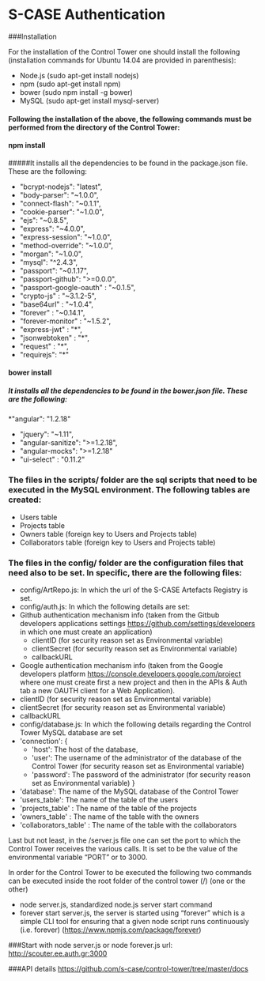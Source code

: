 # S-CASE Authentication

###Installation

For the installation of the Control Tower one should install the following (installation commands for Ubuntu 14.04 are provided in parenthesis): 
* Node.js (sudo apt-get install nodejs)
*	npm (sudo apt-get install npm)
*	bower (sudo npm install -g bower)
*	MySQL (sudo apt-get install mysql-server)

#### Following the installation of the above, the following commands must be performed from the directory of the Control Tower: 
#### npm install
#####It installs all the dependencies to be found in the package.json file. These are the following: 
*	"bcrypt-nodejs": "latest",
*	"body-parser": "~1.0.0",
*	"connect-flash": "~0.1.1",
*	"cookie-parser": "~1.0.0",
*	"ejs": "~0.8.5",
*	"express": "~4.0.0",
*	"express-session": "~1.0.0",
*	"method-override": "~1.0.0",
*	"morgan": "~1.0.0",
*	"mysql": "^2.4.3",
*	"passport": "~0.1.17",
*	"passport-github": ">=0.0.0",
*	"passport-google-oauth" : "~0.1.5",
*	"crypto-js" : "~3.1.2-5",
*	"base64url" : "~1.0.4",
*	"forever"   : "~0.14.1",
*	"forever-monitor" : "~1.5.2",
*	"express-jwt" : "*",
*	"jsonwebtoken" : "*",
*	"request" : "*",
*	"requirejs": "*"

#### bower install
##### It installs all the dependencies to be found in the bower.json file. These are the following: 
*"angular": "1.2.18"
*	"jquery": "~1.11",
*	"angular-sanitize": ">=1.2.18",
*	"angular-mocks": ">=1.2.18"
*	"ui-select" : "0.11.2"

### The files in the scripts/ folder are the sql scripts that need to be executed in the MySQL environment. The following tables are created:
*	Users table
*	Projects table
*	Owners table (foreign key to Users and Projects table)
*	Collaborators table (foreign key to Users and Projects table)

### The files in the config/ folder are the configuration files that need also to be set. In specific, there are the following files:
*	config/ArtRepo.js: In which the url of the S-CASE Artefacts Registry is set.
*	config/auth.js: In which the following details are set: 
* Github authentication mechanism info (taken from the Gitbub developers applications settings https://github.com/settings/developers in which one must create an application)
  *	clientID (for security reason set as Environmental variable)
  *	clientSecret (for security reason set as Environmental variable)
  *	callbackURL
*	Google authentication mechanism info (taken from the Google developers platform https://console.developers.google.com/project where one must create first a new project and then in the APIs & Auth tab a new OAUTH client for a Web Application).
  *	clientID (for security reason set as Environmental variable)
  * clientSecret (for security reason set as Environmental variable)
  * callbackURL
*	config/database.js: In which the following details regarding the Control Tower MySQL database are set
  *	'connection': {
    * 'host': The host of the database,
    * 'user': The username of the administrator of the database of the Control Tower (for security reason set as Environmental variable)
    * 'password': The password of the administrator (for security reason set as Environmental variable)
    }
  *	'database': The name of the MySQL database of the Control Tower
  *	'users_table': The name of the table of the users
  *	'projects_table' : The name of the table of the projects
  *	'owners_table' : The name of the table with the owners
  *	'collaborators_table' : The name of the table with the collaborators

Last but not least, in the /server.js file one can set the port to which the Control Tower receives the various calls. It is set to be the value of the environmental variable “PORT” or to 3000. 

In order for the Control Tower to be executed the following two commands can be executed inside the root folder of the control tower (/) (one or the other)
*	node server.js, standardized node.js server start command
*	forever start server.js, the server is started using “forever” which is a simple CLI tool for ensuring that a given node script runs continuously (i.e. forever) (https://www.npmjs.com/package/forever)

###Start with node server.js or node forever.js
url: http://scouter.ee.auth.gr:3000

###API details
https://github.com/s-case/control-tower/tree/master/docs
